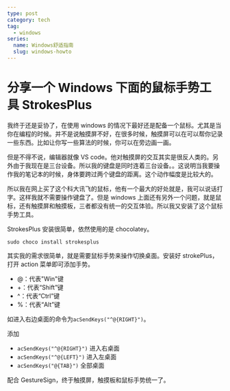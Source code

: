 ```yaml
---
type: post
category: tech
tag:
  - windows
series:
  name: Windows舒适指南
  slug: windows-howto
---
```


# 分享一个 Windows 下面的鼠标手势工具 StrokesPlus

我终于还是妥协了，在使用 windows 的情况下最好还是配备一个鼠标。尤其是当你在编程的时候。并不是说触摸屏不好，在很多时候，触摸屏可以在可以帮你记录一些东西。比如让你写一些算法的时候，你可以在旁边画一画。

但是不得不说，编辑器就像 VS code。他对触摸屏的交互其实是很反人类的。另外由于我现在是三台设备。所以我的键盘是同时连着三台设备。。这说明当我要操作我的笔记本的时候，身体要跨过两个键盘的距离。这个动作幅度是比较大的。

所以我在网上买了这个科大讯飞的鼠标，他有一个最大的好处就是，我可以说话打字。这样我就不需要操作键盘了。但是 windows 上面还有另外一个问题，就是鼠标，还有触摸屏和触摸板，三者都没有统一的交互体验。所以我又安装了这个鼠标手势工具。

StrokesPlus 安装很简单，依然使用的是 chocolatey。

```shell
sudo choco install strokesplus
```

其实我的需求很简单，就是需要鼠标手势来操作切换桌面。安装好 strokePlus，打开 action 菜单即可添加手势。

- @：代表"Win"键
- +：代表“Shift”键
- ^：代表“Ctrl”键
- %：代表“Alt”键

如进入右边桌面的命令为`acSendKeys("^@{RIGHT}")`。

添加

- `acSendKeys("^@{RIGHT}")` 进入右桌面
- `acSendKeys("^@{LEFT}")` 进入左桌面
- `acSendKeys("@{TAB}")` 全部桌面

配合 GestureSign，终于触摸屏，触摸板和鼠标手势统一了。
